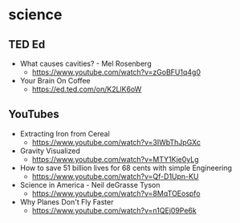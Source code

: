 # science
## TED Ed
* What causes cavities? - Mel Rosenberg
  * https://www.youtube.com/watch?v=zGoBFU1q4g0
* Your Brain On Coffee
  * https://ed.ted.com/on/K2LlK6oW

## YouTubes
* Extracting Iron from Cereal
  * https://www.youtube.com/watch?v=3IWbThJpGXc
* Gravity Visualized
  * https://www.youtube.com/watch?v=MTY1Kje0yLg
* How to save 51 billion lives for 68 cents with simple Engineering
  * https://www.youtube.com/watch?v=Qf-D1Upn-KU
* Science in America - Neil deGrasse Tyson
  * https://www.youtube.com/watch?v=8MqTOEospfo
* Why Planes Don't Fly Faster
  * https://www.youtube.com/watch?v=n1QEj09Pe6k
